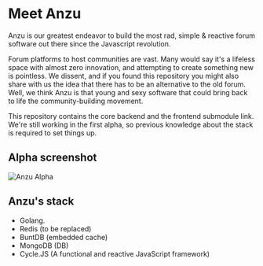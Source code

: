# Meet Anzu

Anzu is our greatest endeavor to build the most rad, simple & reactive forum software out there since the Javascript revolution. 

Forum platforms to host communities are vast. Many would say it's a lifeless space with almost zero innovation, and attempting to create something new is pointless. We dissent, and if you found this repository you might also share with us the idea that there has to be an alternative to the old forum. Well, we think Anzu is that young and sexy software that could bring back to life the community-building movement.

This repository contains the core backend and the frontend submodule link. 
We're still working in the first alpha, so previous knowledge about the stack is required to set things up.

## Alpha screenshot
![Anzu Alpha](https://i.imgur.com/a11wwhh.png)

## Anzu's stack
- Golang.
- Redis (to be replaced)
- BuntDB (embedded cache)
- MongoDB (DB)
- Cycle.JS (A functional and reactive JavaScript framework)
